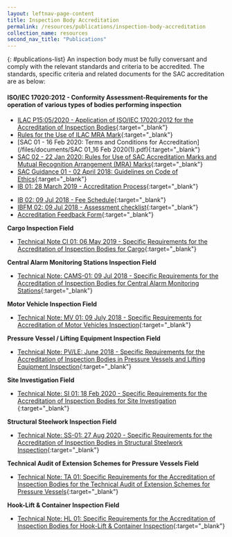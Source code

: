 ```yaml
---
layout: leftnav-page-content
title: Inspection Body Accreditation
permalink: /resources/publications/inspection-body-accreditation
collection_name: resources
second_nav_title: "Publications"
---
```


{: #publications-list}
An inspection body must be fully conversant and comply with the relevant standards and criteria to be accredited. The standards, specific criteria and related documents for the SAC accreditation are as below:

#### ISO/IEC 17020:2012 - Conformity Assessment-Requirements for the operation of various types of bodies performing inspection

<!-- COMMENT: The {:target="_blank"} syntax at the end of the Markdown document links is used to open the document in a new window tab -->
* [ILAC P15:05/2020 - Application of ISO/IEC 17020:2012 for the Accreditation of Inspection Bodies](/files/documents/inspection-body-accreditation/ILAC-P15-05-2020.pdf){:target="_blank"}
* [Rules for the Use of ILAC MRA Mark](/files/documents/inspection-body-accreditation/ILAC_R7_05_2015-Rules-for-the-Use-of-the-ILAC-MRA-Mark1.pdf){:target="_blank"}
* [SAC 01 - 16 Feb 2020: Terms and Conditions for Accreditation](/files/documents/SAC 01_16 Feb 2020(1).pdf){:target="_blank"}
* [SAC 02 - 22 Jan 2020: Rules for Use of SAC Accreditation Marks and Mutual Recognition Arrangement (MRA) Marks](/files/documents/laboratory-accreditation/SAC-02-22-Jan-20.pdf){:target="_blank"}
* [SAC Guidance 01 - 02 April 2018: Guidelines on Code of Ethics](/files/documents/SAC-Guidance-01-Guidelines-on-Code-of-Ethics-(02-April-2018).pdf){:target="_blank"}
* [IB 01: 28 March 2019 - Accreditation Process](/files/documents/inspection-body-accreditation/IB-01-(28-March-2019).pdf){:target="_blank"}
<!-- NOTE: changes to Fees Schedule Fees Schedule must also be updated in 'Services -> Apply for Accreditation' -->
* [IB 02: 09 Jul 2018 - Fee Schedule](/files/documents/inspection-body-accreditation/IB-02-Fee-Schedule-(09-July-2018).pdf){:target="_blank"}
* [IBFM 02: 09 Jul 2018 - Assessment checklist](/files/documents/inspection-body-accreditation/IBFM-02-Assessment-Checklist-(09-July-2018).docx){:target="_blank"}
* [Accreditation Feedback Form](/files/documents/SACFM10-AC-feedback-form-15-Jul-19.doc){:target="_blank"}
 
**Cargo Inspection Field**
* [Technical Note CI 01: 06 May 2019 - Specific Requirements for the Accreditation of Inspection Bodies for Cargo](/files/documents/inspection-body-accreditation/CI-01-(6-May-2019).pdf){:target="_blank"}

**Central Alarm Monitoring Stations Inspection Field**
* [Technical Note: CAMS-01: 09 Jul 2018 - Specific Requirements for the Accreditation of Inspection Bodies for Central Alarm Monitoring Stations](/files/documents/inspection-body-accreditation/CAMS-01-(09-July-2018).pdf){:target="_blank"}
 
**Motor Vehicle Inspection Field**
* [Technical Note: MV 01: 09 July 2018 - Specific Requirements for Accreditation of Motor Vehicles Inspection](/files/documents/inspection-body-accreditation/MV-01-(09-July-2018).pdf){:target="_blank"}
 
**Pressure Vessel / Lifting Equipment Inspection Field**
* [Technical Note: PV/LE: June 2018 - Specific Requirements for the Accreditation of Inspection Bodies in Pressure Vessels and Lifting Equipment Inspection](/files/documents/inspection-body-accreditation/Technical-Note-PVLE-01-(05-June-2018).pdf){:target="_blank"}
 
**Site Investigation Field**
* [Technical Note: SI 01: 18 Feb 2020 - Specific Requirements for the Accreditation of Inspection Bodies for Site Investigation
](/files/documents/inspection-body-accreditation/SI-01-18-Feb-2020.pdf){:target="_blank"}

**Structural Steelwork Inspection Field**
* [Technical Note: SS-01: 27 Aug 2020 - Specific Requirements for the Accreditation of Inspection Bodies in Structural Steelwork Inspection](/files/documents/inspection-body-accreditation/SS-01-27-Aug2020.pdf){:target="_blank"}
 
**Technical Audit of Extension Schemes for Pressure Vessels Field**
* [Technical Note: TA 01: Specific Requirements for the Accreditation of Inspection Bodies for the Technical Audit of Extension Schemes for Pressure Vessels](/files/documents/inspection-body-accreditation/TA01-(09-July-2018).pdf){:target="_blank"}
  
**Hook-Lift & Container Inspection Field**
* [Technical Note: HL 01: Specific Requirements for the Accreditation of Inspection Bodies for Hook-Lift & Container Inspection](/files/documents/inspection-body-accreditation/HL-01-27112019-Revised.pdf){:target="_blank"}

